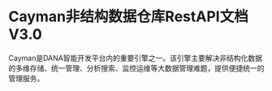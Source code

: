 Cayman非结构数据仓库RestAPI文档V3.0
=======

Cayman是DANA智能开发平台内的重要引擎之一。该引擎主要解决非结构化数据的多维存储、统一管理、分析搜索、监控运维等大数据管理难题，提供便捷统一的管理服务。
